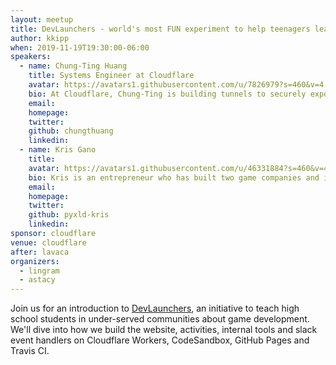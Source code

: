 ```yaml
---
layout: meetup
title: DevLaunchers - world's most FUN experiment to help teenagers learn game development!
author: kkipp
when: 2019-11-19T19:30:00-06:00
speakers:
  - name: Chung-Ting Huang
    title: Systems Engineer at Cloudflare
    avatar: https://avatars1.githubusercontent.com/u/7826979?s=460&v=4
    bio: At Cloudflare, Chung-Ting is building tunnels to securely expose webservers on the internet.
    email:
    homepage:
    twitter:
    github: chungthuang
    linkedin:
  - name: Kris Gano
    title:
    avatar: https://avatars1.githubusercontent.com/u/46331884?s=460&v=4
    bio: Kris is an entrepreneur who has built two game companies and is an adviser for several non-profits. His bio is also available on [pyxld.com](https://pyxld.com/#/about).
    email:
    homepage:
    twitter:
    github: pyxld-kris
    linkedin:
sponsor: cloudflare
venue: cloudflare
after: lavaca
organizers:
  - lingram
  - astacy
---
```


Join us for an introduction to [DevLaunchers](https://devlaunchers.com/), an initiative to teach high school students in under-served communities about game development. We'll dive into how we build the website, activities, internal tools and slack event handlers on Cloudflare Workers, CodeSandbox, GitHub Pages and Travis CI.

